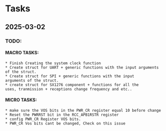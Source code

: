 # Tasks
## 2025-03-02
### TODO:
#### MACRO TASKS:
    * Finish Creating the system clock function 
    * Create struct for UART + generic functions with the input arguments of the struct. 
    * Create struct for SPI + generic functions with the input
    arguments of the struct.
    * create struct for SX1276 component + functions for all the
    uses, tranmission + receptions change frequency and etc..
    
#### MICRO TASKS:
    * make sure the VOS bits in the PWR_CR register equal 10 before change
    * Reset the PWRRST bit in the RCC_APB1RSTR register
    * config PWR_CR Register VOS bits.
    * PWR_CR Vos bits cant be changed, Check on this issue
    